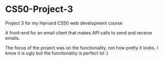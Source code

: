 # CS50-Project-3
Project 3 for my Harvard CS50 web development course

A front-end for an email client that makes API calls to send and receive emails.

The focus of the project was on the functionality, not how pretty it looks. I know it is ugly but the functionality is perfect lol :)
